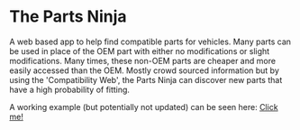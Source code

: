 <h1>The Parts Ninja</h1>

A web based app to help find compatible parts for vehicles. Many parts can be used in place of the OEM part with either no modifications or slight modifications. Many times, these non-OEM parts are cheaper and more easily accessed than the OEM. Mostly crowd sourced information but by using the 'Compatibility Web', the Parts Ninja can discover new parts that have a high probability of fitting. 

A working example (but potentially not updated) can be seen here: <a href="http://evening-plains-2394.herokuapp.com/">Click me!</a>